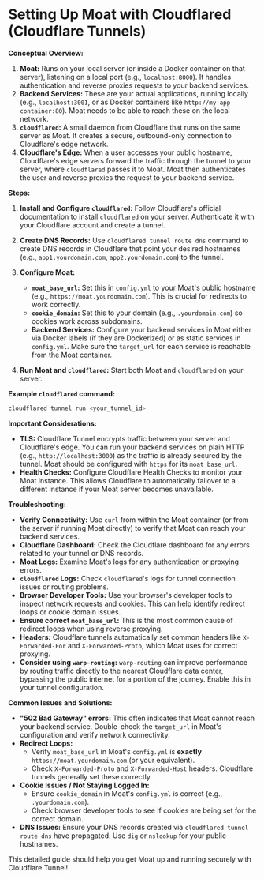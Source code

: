 # Setting Up Moat with Cloudflared (Cloudflare Tunnels)

**Conceptual Overview:**

1.  **Moat:** Runs on your local server (or inside a Docker container on that server), listening on a local port (e.g., `localhost:8000`). It handles authentication and reverse proxies requests to your backend services.
2.  **Backend Services:** These are your actual applications, running locally (e.g., `localhost:3001`, or as Docker containers like `http://my-app-container:80`). Moat needs to be able to reach these on the local network.
3.  **`cloudflared`:** A small daemon from Cloudflare that runs on the same server as Moat. It creates a secure, outbound-only connection to Cloudflare's edge network.
4.  **Cloudflare's Edge:** When a user accesses your public hostname, Cloudflare's edge servers forward the traffic through the tunnel to your server, where `cloudflared` passes it to Moat. Moat then authenticates the user and reverse proxies the request to your backend service.

**Steps:**

1.  **Install and Configure `cloudflared`:** Follow Cloudflare's official documentation to install `cloudflared` on your server. Authenticate it with your Cloudflare account and create a tunnel.

2.  **Create DNS Records:** Use `cloudflared tunnel route dns` command to create DNS records in Cloudflare that point your desired hostnames (e.g., `app1.yourdomain.com`, `app2.yourdomain.com`) to the tunnel.

3.  **Configure Moat:**

    *   **`moat_base_url`:**  Set this in `config.yml` to your Moat's public hostname (e.g., `https://moat.yourdomain.com`). This is crucial for redirects to work correctly.
    *   **`cookie_domain`:**  Set this to your domain (e.g., `.yourdomain.com`) so cookies work across subdomains.
    *   **Backend Services:** Configure your backend services in Moat either via Docker labels (if they are Dockerized) or as static services in `config.yml`.  Make sure the `target_url` for each service is reachable from the Moat container.

4.  **Run Moat and `cloudflared`:** Start both Moat and `cloudflared` on your server.

**Example `cloudflared` command:**

```bash
cloudflared tunnel run <your_tunnel_id>
```

**Important Considerations:**

*   **TLS:** Cloudflare Tunnel encrypts traffic between your server and Cloudflare's edge.  You can run your backend services on plain HTTP (e.g., `http://localhost:3000`) as the traffic is already secured by the tunnel.  Moat should be configured with `https` for its `moat_base_url`.
*   **Health Checks:** Configure Cloudflare Health Checks to monitor your Moat instance.  This allows Cloudflare to automatically failover to a different instance if your Moat server becomes unavailable.

**Troubleshooting:**

*   **Verify Connectivity:** Use `curl` from within the Moat container (or from the server if running Moat directly) to verify that Moat can reach your backend services.
*   **Cloudflare Dashboard:** Check the Cloudflare dashboard for any errors related to your tunnel or DNS records.
*   **Moat Logs:** Examine Moat's logs for any authentication or proxying errors.
*   **`cloudflared` Logs:** Check `cloudflared`'s logs for tunnel connection issues or routing problems.
*   **Browser Developer Tools:** Use your browser's developer tools to inspect network requests and cookies. This can help identify redirect loops or cookie domain issues.
*   **Ensure correct `moat_base_url`:** This is the most common cause of redirect loops when using reverse proxying.
*   **Headers:** Cloudflare tunnels automatically set common headers like `X-Forwarded-For` and `X-Forwarded-Proto`, which Moat uses for correct proxying.
*   **Consider using `warp-routing`:** `warp-routing` can improve performance by routing traffic directly to the nearest Cloudflare data center, bypassing the public internet for a portion of the journey. Enable this in your tunnel configuration.

**Common Issues and Solutions:**

*   **"502 Bad Gateway" errors:**  This often indicates that Moat cannot reach your backend service. Double-check the `target_url` in Moat's configuration and verify network connectivity.
*   **Redirect Loops:**
    *   Verify `moat_base_url` in Moat's `config.yml` is **exactly** `https://moat.yourdomain.com` (or your equivalent).
    *   Check `X-Forwarded-Proto` and `X-Forwarded-Host` headers. Cloudflare tunnels generally set these correctly.
*   **Cookie Issues / Not Staying Logged In:**
    *   Ensure `cookie_domain` in Moat's `config.yml` is correct (e.g., `.yourdomain.com`).
    *   Check browser developer tools to see if cookies are being set for the correct domain.
*   **DNS Issues:** Ensure your DNS records created via `cloudflared tunnel route dns` have propagated. Use `dig` or `nslookup` for your public hostnames.

This detailed guide should help you get Moat up and running securely with Cloudflare Tunnel!